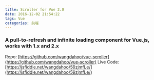 ```yaml
---
title: Scroller for Vue 2.0
date: 2016-12-02 21:54:22
tags: Vue
categories: 前端
---
```


### A pull-to-refresh and infinite loading component for Vue.js, works with 1.x and 2.x
Repo: [https://github.com/wangdahoo/vue-scroller](https://github.com/wangdahoo/vue-scroller)
Live Code: [https://jsfiddle.net/wangdahoo/59zjmfLe/](https://jsfiddle.net/wangdahoo/59zjmfLe/)